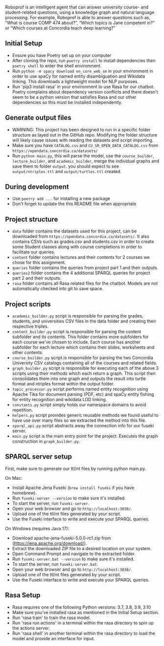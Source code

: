 Roboprof is an intelligent agent that can answer university course- and student-related questions, using a knowledge graph and natural language processing.
For example, Roboprof is able to answer questions such as, “What is course COMP 474 about?”, “Which topics is Jane competent in?” or “Which courses at Concordia teach deep learning?”

## Initial Setup
- Ensure you have Poetry set up on your computer
- After cloning the repo, run `poetry install` to install dependencies then `poetry shell` to enter the shell environment.
- Run `python -m spacy download en_core_web_sm` in your environment in order to use spaCy for named entity disambiguation and Wikidata linking. This downloads a lightweight model for NLP purposes.
- Run 'pip3 install rasa' in your environment to use Rasa for our chatbot. Poetry complains about dependency version conflicts and there doesn't seem to be a python version that satisfies Rasa and our other dependencies so this must be installed independently.

## Generate output files
- WARNING: This project has been designed to run in a specific folder structure as layed out in the GitHub repo. Modifying the folder structure will likely cause issues with reading the datasets and script importing.
- Make sure you have `CATALOG.csv` and `CU_SR_OPEN_DATA_CATALOG.csv` from `https://opendata.concordia.ca/datasets/`
- Run `python main.py`, this will parse the model, use the `course_builder`, `lecture_builder`, and `academic_builder`, merge the individual graphs and save them to folder `output`. you should expect to see `output/ntriples.ttl` and `output/turtles.ttl` created.

## During development
- Use `poetry add ...` for installing a new package
- Don't forget to update the this README file when appropriate

## Project structure
- `data` folder contains the datasets used for this project, can be downloaded from `https://opendata.concordia.ca/datasets/`. It also contains CSVs such as grades.csv and students.csv in order to create some Student classes along with course completions in order to facilitate our queries.
- `content` folder contains lectures and their contents for 2 courses we chose for this assignment.
- `queries` folder contains the queries from project part 1 and their outputs.
- `queries2` folder contains the 4 additional SPARQL queries for project part 2 and their outputs.
- `rasa` folder contains all Rasa related files for the chatbot. Models are not automatically checked into git to save space.

## Project scripts
- `academic_builder.py` script is responsible for parsing the grades, students, and universities CSV files in the data folder and creating their respective triples.
- `content_builder.py` script is responsible for parsing the content subfolder and its contents. This folder contains more subfolders for each course we've chosen to include. Each course has another subfolder for each lecture which contains their slides, worksheets and other contents.
- `course_builder.py` script is responsible for parsing the two Concordia University CSV catalogs containing all of the courses and related fields.
- `graph_builder.py` script is responsible for executing each of the above 3 scripts using their methods which each return a graph. This script then consolidates them into one graph and outputs the result into turtle format and ntriples format within the output folder.
- `topic_processor.py` script performs named entity recognition using Apache Tika for document parsing (PDF, etc) and spaCy entity fishing for entity recognition and wikidata LOD linking.
- `constants.py` script simply holds our namespace domains to avoid repetition.
- `helpers.py` script provides generic reusable methods we found useful to have use over many files so we extracted the method into this file.
- `sparql_api.py` script abstracts away the connection info for our fuseki server.
- `main.py` script is the main entry point for the project. Executes the graph construction in `graph_builder.py`.

## SPARQL server setup
First, make sure to generate our ttl/nt files by running python main.py.

On Mac:
- Install Apache Jena Fuseki (`brew install fuseki` if you have homebrew).
- Run `fuseki-server --version` to make sure it's installed.
- To start the server, run `fuseki-server`.
- Open your web browser and go to `http://localhost:3030/`.
- Upload one of the ttl/nt files generated by your script.
- Use the Fuseki interface to write and execute your SPARQL queries.

On Windows (requires Java 17):
- Download apache-jena-fuseki-5.0.0-rc1.zip from (https://jena.apache.org/download/).
- Extract the downloaded ZIP file to a desired location on your system.
- Open Command Prompt and navigate to the extracted folder.
- Run `fuseki-server.bat --version` to make sure it's installed.
- To start the server, run `fuseki-server.bat`.
- Open your web browser and go to `http://localhost:3030/`.
- Upload one of the ttl/nt files generated by your script.
- Use the Fuseki interface to write and execute your SPARQL queries.

## Rasa Setup
- Rasa requires one of the following Python versions: 3.7, 3.8, 3.9, 3.10
- Make sure you've installed rasa as mentioned in the Initial Setup section.
- Run 'rasa train' to train the rasa model.
- Run 'rasa run actions' in a terminal within the rasa directory to spin up the actions server.
- Run 'rasa shell' in another terminal within the rasa directory to load the model and provide an interface for input.
